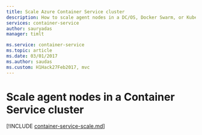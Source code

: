 ```yaml
---
title: Scale Azure Container Service cluster 
description: How to scale agent nodes in a DC/OS, Docker Swarm, or Kubernetes cluster in Azure Container Service using the Azure CLI or Azure portal.
services: container-service
author: sauryadas
manager: timlt

ms.service: container-service
ms.topic: article
ms.date: 03/01/2017
ms.author: saudas
ms.custom: H1Hack27Feb2017, mvc
---
```


# Scale agent nodes in a Container Service cluster

[!INCLUDE [container-service-scale.md](../../../includes/container-service-scale.md)]

